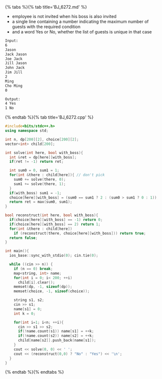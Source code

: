 {% tabs %}{% tab title='BJ_6272.md' %}

* employee is not invited when his boss is also invited
* a single line containing a number indicating the maximum number of guests with the required condition
* and a word Yes or No, whether the list of guests is unique in that case

```txt
Input:
6
Jason
Jack Jason
Joe Jack
Jill Jason
John Jack
Jim Jill
2
Ming
Cho Ming
0

Output:
4 Yes
1 No
```

{% endtab %}{% tab title='BJ_6272.cpp' %}

```cpp
#include<bits/stdc++.h>
using namespace std;

int n, dp[200][2], choice[200][2];
vector<int> child[200];

int solve(int here, bool with_boss){
  int &ret = dp[here][with_boss];
  if(ret != -1) return ret;

  int sum0 = 0, sum1 = 1;
  for(int &there : child[here]){ // don't pick
    sum0 += solve(there, 0);
    sum1 += solve(there, 1);
  }
  if(with_boss) sum1 = -1;
  choice[here][with_boss] = (sum0 == sum1 ? 2 : (sum0 > sum1 ? 0 : 1));
  return ret = max(sum0, sum1);
}

bool reconstruct(int here, bool with_boss){
  if(choice[here][with_boss] == -1) return 0;
  if(choice[here][with_boss] == 2) return 1;
  for(int &there : child[here])
    if (reconstruct(there, choice[here][with_boss])) return true;
  return false;
}

int main(){
  ios_base::sync_with_stdio(0); cin.tie(0);

  while ((cin >> n)) {
    if (n == 0) break;
    map<string, int> name;
    for(int i = 0; i< 200; ++i)
      child[i].clear();
    memset(dp, -1, sizeof(dp));
    memset(choice, -1, sizeof(choice));

    string s1, s2;
    cin >> s1;
    name[s1] = 0;
    int k = 0;

    for(int i=1; i<n; ++i){
      cin >> s1 >> s2;
      if(!name.count(s1)) name[s1] = ++k;
      if(!name.count(s2)) name[s2] = ++k;
      child[name[s2]].push_back(name[s1]);
    }
    cout << solve(0, 0) << ' ';
    cout << (reconstruct(0,0) ? "No" : "Yes") << '\n';
  }
}
```

{% endtab %}{% endtabs %}
